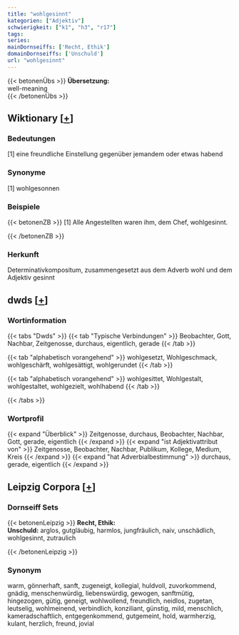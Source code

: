```yaml
---
title: "wohlgesinnt"
kategorien: ["Adjektiv"]
schwierigkeit: ["k1", "h3", "r17"]
tags:
series:
mainDornseiffs: ['Recht, Ethik']
domainDornseiffs: ['Unschuld']
url: "wohlgesinnt"
---
```


{{< betonenÜbs >}}
**Übersetzung:**  
well-meaning  
{{< /betonenÜbs >}}

## Wiktionary [[+](https://de.wiktionary.org/wiki/wohlgesinnt)]

### Bedeutungen
[1] eine freundliche Einstellung gegenüber jemandem oder etwas habend  

### Synonyme
[1] wohlgesonnen  

### Beispiele
{{< betonenZB >}}
[1] Alle Angestellten waren ihm, dem Chef, wohlgesinnt.  

{{< /betonenZB >}}
### Herkunft
Determinativkompositum, zusammengesetzt aus dem Adverb wohl und dem Adjektiv gesinnt  



## dwds [[+](https://www.dwds.de/wb/wohlgesinnt)]

### Wortinformation
{{< tabs "Dwds" >}}
{{< tab "Typische Verbindungen" >}}
Beobachter, Gott, Nachbar, Zeitgenosse, durchaus, eigentlich, gerade
{{< /tab >}}

{{< tab "alphabetisch vorangehend" >}}
wohlgesetzt, Wohlgeschmack, wohlgeschärft, wohlgesättigt, wohlgerundet
{{< /tab >}}

{{< tab "alphabetisch vorangehend" >}}
wohlgesittet, Wohlgestalt, wohlgestaltet, wohlgezielt, wohlhabend
{{< /tab >}}

{{< /tabs >}}

### Wortprofil
{{< expand "Überblick" >}} Zeitgenosse, durchaus, Beobachter, Nachbar, Gott, gerade, eigentlich {{< /expand >}}
{{< expand "ist Adjektivattribut von" >}} Zeitgenosse, Beobachter, Nachbar, Publikum, Kollege, Medium, Kreis {{< /expand >}}
{{< expand "hat Adverbialbestimmung" >}} durchaus, gerade, eigentlich {{< /expand >}}

## Leipzig Corpora [[+](https://corpora.uni-leipzig.de/en/res?word=wohlgesinnt&corpusId=deu_newscrawl-public_2018)]

### Dornseiff Sets
{{< betonenLeipzig >}}
**Recht, Ethik:**  
**Unschuld:** arglos, gutgläubig, harmlos, jungfräulich, naiv, unschädlich, wohlgesinnt, zutraulich  

{{< /betonenLeipzig >}}

### Synonym
warm, gönnerhaft, sanft, zugeneigt, kollegial, huldvoll, zuvorkommend, gnädig, menschenwürdig, liebenswürdig, gewogen, sanftmütig, hingezogen, gütig, geneigt, wohlwollend, freundlich, neidlos, zugetan, leutselig, wohlmeinend, verbindlich, konziliant, günstig, mild, menschlich, kameradschaftlich, entgegenkommend, gutgemeint, hold, warmherzig, kulant, herzlich, freund, jovial

